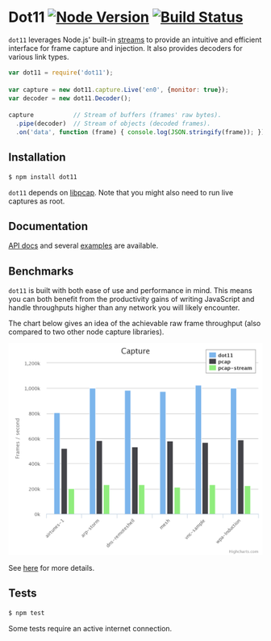 # Dot11 [![Node Version](https://img.shields.io/node/v/gh-badges.svg?style=flat)](https://www.npmjs.com/package/dot11) [![Build Status](https://travis-ci.org/mtth/dot11.svg?branch=master)](https://travis-ci.org/mtth/dot11)

`dot11` leverages Node.js' built-in [streams][] to provide an intuitive and
efficient interface for frame capture and injection. It also provides decoders
for various link types.

```javascript
var dot11 = require('dot11');

var capture = new dot11.capture.Live('en0', {monitor: true});
var decoder = new dot11.Decoder();

capture           // Stream of buffers (frames' raw bytes).
  .pipe(decoder)  // Stream of objects (decoded frames).
  .on('data', function (frame) { console.log(JSON.stringify(frame)); });
```


## Installation

```bash
$ npm install dot11
```

`dot11` depends on [libpcap][]. Note that you might also need to run live
captures as root.


## Documentation

[API docs](doc/api.md) and several [examples](examples/) are available.


## Benchmarks

`dot11` is built with both ease of use and performance in mind. This means you
can both benefit from the productivity gains of writing JavaScript and handle
throughputs higher than any network you will likely encounter.

The chart below gives an idea of the achievable raw frame throughput (also
compared to two other node capture libraries).

[![Capture benchmark](doc/img/capture.png)](doc/benchmarks.md#capture)

See [here](doc/benchmarks.md) for more details.


## Tests

```bash
$ npm test
```

Some tests require an active internet connection.


[Radiotap]: http://www.radiotap.org/
[streams]: http://nodejs.org/api/stream.html
[libpcap]: http://www.tcpdump.org/
[node_pcap]: https://github.com/mranney/node_pcap
[pcap-stream]: https://github.com/wanderview/node-pcap-stream

